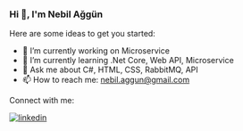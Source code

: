 ### Hi 👋, I'm Nebil Ağgün


Here are some ideas to get you started:

- 🔭 I’m currently working on Microservice
- 🌱 I’m currently learning .Net Core, Web API, Microservice
- 💬 Ask me about C#, HTML, CSS, RabbitMQ, API
- 📫 How to reach me: nebil.aggun@gmail.com

Connect with me:

[![linkedin](https://img.shields.io/badge/Linkedin-000000?style=for-the-badge&logo=Linkedin&logoColor=white)](https://www.linkedin.com/in/nebilaggun/)
